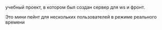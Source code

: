 учебный проект, в котором был создан сервер для ws и фронт.

Это мини пейнт для нескольких пользователей в режиме реального времени
 
